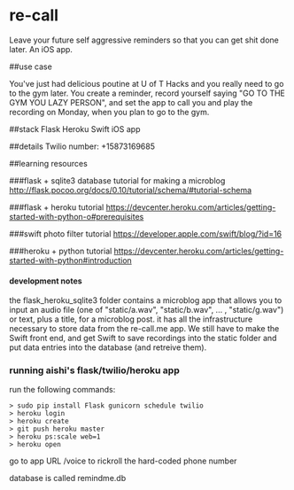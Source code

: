 # re-call
Leave your future self aggressive reminders so that you can get shit done later. An iOS app.

##use case

You've just had delicious poutine at U of T Hacks and you really need to go to the gym later. You create a reminder, record yourself saying "GO TO THE GYM YOU LAZY PERSON", and set the app to call you and play the recording on Monday, when you plan to go to the gym.

##stack
Flask
Heroku
Swift iOS app

##details
Twilio number: +15873169685

##learning resources

###flask + sqlite3 database tutorial for making a microblog
http://flask.pocoo.org/docs/0.10/tutorial/schema/#tutorial-schema

###flask + heroku tutorial
https://devcenter.heroku.com/articles/getting-started-with-python-o#prerequisites

###swift photo filter tutorial
https://developer.apple.com/swift/blog/?id=16

###heroku + python tutorial
https://devcenter.heroku.com/articles/getting-started-with-python#introduction


#### development notes
the flask\_heroku_sqlite3 folder contains a microblog app that allows you to input an audio file (one of "static/a.wav", "static/b.wav", ... , "static/g.wav") or text, plus a title, for a microblog post. it has all the infrastructure necessary to store data from the re-call.me app. We still have to make the Swift front end, and get Swift to save recordings into the static folder and put data entries into the database (and retreive them).

### running aishi's flask/twilio/heroku app
run the following commands:

```
> sudo pip install Flask gunicorn schedule twilio
> heroku login
> heroku create
> git push heroku master
> heroku ps:scale web=1
> heroku open
```

go to app URL /voice to rickroll the hard-coded phone number

database is called remindme.db
